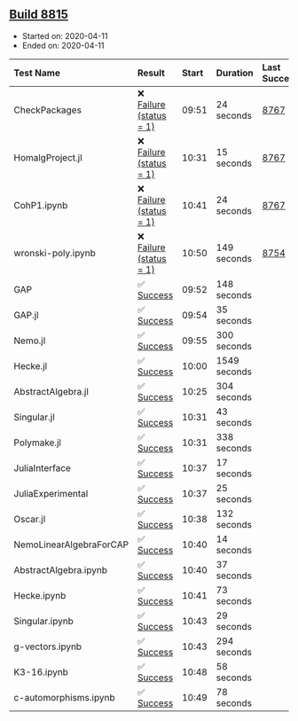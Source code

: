 ## [Build 8815](https://oscarci.mathematik.uni-kl.de/job/oscar/8815/)

* Started on: 2020-04-11
* Ended on: 2020-04-11

| Test Name    | Result | Start | Duration | Last Success | First Failure |
|:-------------|:-------|:------|:---------|:-------------|:--------------|
| CheckPackages | ❌ [Failure (status = 1)](https://oscarci.mathematik.uni-kl.de/job/oscar/8815/artifact/logs/build-8815/CheckPackages.log) | 09:51 | 24 seconds | [8767](https://oscarci.mathematik.uni-kl.de/job/oscar/8767/) | [8768](https://oscarci.mathematik.uni-kl.de/job/oscar/8768/) |
| HomalgProject.jl | ❌ [Failure (status = 1)](https://oscarci.mathematik.uni-kl.de/job/oscar/8815/artifact/logs/build-8815/HomalgProject.jl.log) | 10:31 | 15 seconds | [8767](https://oscarci.mathematik.uni-kl.de/job/oscar/8767/) | [8768](https://oscarci.mathematik.uni-kl.de/job/oscar/8768/) |
| CohP1.ipynb | ❌ [Failure (status = 1)](https://oscarci.mathematik.uni-kl.de/job/oscar/8815/artifact/logs/build-8815/CohP1.ipynb.log) | 10:41 | 24 seconds | [8767](https://oscarci.mathematik.uni-kl.de/job/oscar/8767/) | [8768](https://oscarci.mathematik.uni-kl.de/job/oscar/8768/) |
| wronski-poly.ipynb | ❌ [Failure (status = 1)](https://oscarci.mathematik.uni-kl.de/job/oscar/8815/artifact/logs/build-8815/wronski-poly.ipynb.log) | 10:50 | 149 seconds | [8754](https://oscarci.mathematik.uni-kl.de/job/oscar/8754/) | [8755](https://oscarci.mathematik.uni-kl.de/job/oscar/8755/) |
| GAP | ✅ [Success](https://oscarci.mathematik.uni-kl.de/job/oscar/8815/artifact/logs/build-8815/GAP.log) | 09:52 | 148 seconds |  |  |
| GAP.jl | ✅ [Success](https://oscarci.mathematik.uni-kl.de/job/oscar/8815/artifact/logs/build-8815/GAP.jl.log) | 09:54 | 35 seconds |  |  |
| Nemo.jl | ✅ [Success](https://oscarci.mathematik.uni-kl.de/job/oscar/8815/artifact/logs/build-8815/Nemo.jl.log) | 09:55 | 300 seconds |  |  |
| Hecke.jl | ✅ [Success](https://oscarci.mathematik.uni-kl.de/job/oscar/8815/artifact/logs/build-8815/Hecke.jl.log) | 10:00 | 1549 seconds |  |  |
| AbstractAlgebra.jl | ✅ [Success](https://oscarci.mathematik.uni-kl.de/job/oscar/8815/artifact/logs/build-8815/AbstractAlgebra.jl.log) | 10:25 | 304 seconds |  |  |
| Singular.jl | ✅ [Success](https://oscarci.mathematik.uni-kl.de/job/oscar/8815/artifact/logs/build-8815/Singular.jl.log) | 10:31 | 43 seconds |  |  |
| Polymake.jl | ✅ [Success](https://oscarci.mathematik.uni-kl.de/job/oscar/8815/artifact/logs/build-8815/Polymake.jl.log) | 10:31 | 338 seconds |  |  |
| JuliaInterface | ✅ [Success](https://oscarci.mathematik.uni-kl.de/job/oscar/8815/artifact/logs/build-8815/JuliaInterface.log) | 10:37 | 17 seconds |  |  |
| JuliaExperimental | ✅ [Success](https://oscarci.mathematik.uni-kl.de/job/oscar/8815/artifact/logs/build-8815/JuliaExperimental.log) | 10:37 | 25 seconds |  |  |
| Oscar.jl | ✅ [Success](https://oscarci.mathematik.uni-kl.de/job/oscar/8815/artifact/logs/build-8815/Oscar.jl.log) | 10:38 | 132 seconds |  |  |
| NemoLinearAlgebraForCAP | ✅ [Success](https://oscarci.mathematik.uni-kl.de/job/oscar/8815/artifact/logs/build-8815/NemoLinearAlgebraForCAP.log) | 10:40 | 14 seconds |  |  |
| AbstractAlgebra.ipynb | ✅ [Success](https://oscarci.mathematik.uni-kl.de/job/oscar/8815/artifact/logs/build-8815/AbstractAlgebra.ipynb.log) | 10:40 | 37 seconds |  |  |
| Hecke.ipynb | ✅ [Success](https://oscarci.mathematik.uni-kl.de/job/oscar/8815/artifact/logs/build-8815/Hecke.ipynb.log) | 10:41 | 73 seconds |  |  |
| Singular.ipynb | ✅ [Success](https://oscarci.mathematik.uni-kl.de/job/oscar/8815/artifact/logs/build-8815/Singular.ipynb.log) | 10:43 | 29 seconds |  |  |
| g-vectors.ipynb | ✅ [Success](https://oscarci.mathematik.uni-kl.de/job/oscar/8815/artifact/logs/build-8815/g-vectors.ipynb.log) | 10:43 | 294 seconds |  |  |
| K3-16.ipynb | ✅ [Success](https://oscarci.mathematik.uni-kl.de/job/oscar/8815/artifact/logs/build-8815/K3-16.ipynb.log) | 10:48 | 58 seconds |  |  |
| c-automorphisms.ipynb | ✅ [Success](https://oscarci.mathematik.uni-kl.de/job/oscar/8815/artifact/logs/build-8815/c-automorphisms.ipynb.log) | 10:49 | 78 seconds |  |  |

